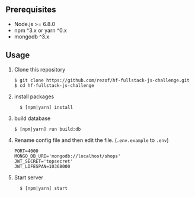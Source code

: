 ## Prerequisites
- Node.js >= 6.8.0
- npm ^3.x or yarn ^0.x
- mongodb ^3.x


## Usage

1. Clone this repository
    ```
    $ git clone https://github.com/rezof/hf-fullstack-js-challenge.git
    $ cd hf-fullstack-js-challenge
    ```
 
2. install packages
    ```
      $ [npm|yarn] install
    ```

3. build database
    ```
    $ [npm|yarn] run build:db
    ```

4. Rename config file and then edit the file. (`.env.example` to `.env`)
    ```
    PORT=4000
    MONGO_DB_URI='mongodb://localhost/shops'
    JWT_SECRET='topsecret'
    JWT_LIFESPAN=10368000
    ```

5. Start server
    ```
      $ [npm|yarn] start
    ```